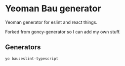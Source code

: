 # Yeoman Bau generator
Yeoman generator for eslint and react things.

Forked from goncy-generator so I can add my own stuff.

## Generators
```
yo bau:eslint-typescript
```
